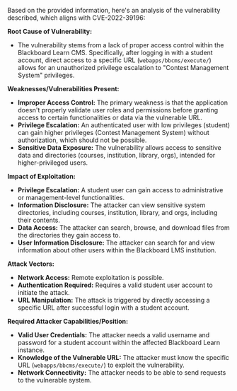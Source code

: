 Based on the provided information, here's an analysis of the vulnerability described, which aligns with CVE-2022-39196:

**Root Cause of Vulnerability:**

*   The vulnerability stems from a lack of proper access control within the Blackboard Learn CMS. Specifically, after logging in with a student account, direct access to a specific URL (`webapps/bbcms/execute/`) allows for an unauthorized privilege escalation to "Contest Management System" privileges.

**Weaknesses/Vulnerabilities Present:**

*   **Improper Access Control:** The primary weakness is that the application doesn't properly validate user roles and permissions before granting access to certain functionalities or data via the vulnerable URL.
*   **Privilege Escalation:** An authenticated user with low privileges (student) can gain higher privileges (Contest Management System) without authorization, which should not be possible.
*   **Sensitive Data Exposure:** The vulnerability allows access to sensitive data and directories (courses, institution, library, orgs), intended for higher-privileged users.

**Impact of Exploitation:**

*   **Privilege Escalation:** A student user can gain access to administrative or management-level functionalities.
*   **Information Disclosure:**  The attacker can view sensitive system directories, including courses, institution, library, and orgs, including their contents.
*   **Data Access:** The attacker can search, browse, and download files from the directories they gain access to.
*   **User Information Disclosure:** The attacker can search for and view information about other users within the Blackboard LMS institution.

**Attack Vectors:**

*   **Network Access:** Remote exploitation is possible.
*   **Authentication Required:** Requires a valid student user account to initiate the attack.
*   **URL Manipulation:** The attack is triggered by directly accessing a specific URL after successful login with a student account.

**Required Attacker Capabilities/Position:**

*   **Valid User Credentials:** The attacker needs a valid username and password for a student account within the affected Blackboard Learn instance.
*   **Knowledge of the Vulnerable URL:** The attacker must know the specific URL (`webapps/bbcms/execute/`) to exploit the vulnerability.
*   **Network Connectivity:** The attacker needs to be able to send requests to the vulnerable system.